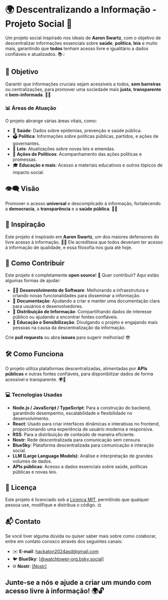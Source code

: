 # 🌍 **Descentralizando a Informação - Projeto Social** 🚀

Um projeto social inspirado nos ideais de **Aaron Swartz**, com o objetivo de descentralizar informações essenciais sobre **saúde**, **política**, **leis** e muito mais, garantindo que **todos** tenham acesso livre e igualitário a dados confiáveis e atualizados. 📚💡

## 🎯 **Objetivo**

Garantir que informações cruciais sejam acessíveis a todos, **sem barreiras** ou centralizações, para promover uma sociedade mais **justa**, **transparente** e **bem-informada**. 🌱🤝

### 📊 **Áreas de Atuação**

O projeto abrange várias áreas vitais, como:

- 🏥 **Saúde**: Dados sobre epidemias, prevenção e saúde pública.
- 🗳️ **Política**: Informações sobre políticas públicas, partidos, e ações de governantes.
- 📜 **Leis**: Atualizações sobre novas leis e emendas.
- 💼 **Ações de Políticos**: Acompanhamento das ações políticas e promessas.
- 🎓 **Educação e mais**: Acesso a materiais educativos e outros tópicos de impacto social.

## 👁️‍🗨️ **Visão**

Promover o acesso **universal** e descomplicado à informação, fortalecendo a **democracia**, a **transparência** e a **saúde pública**. 💪🌐

## 🧠 **Inspiração**

Este projeto é inspirado em **Aaron Swartz**, um dos maiores defensores do livre acesso à informação. 📖✨ Ele acreditava que todos deveriam ter acesso à informação de qualidade, e essa filosofia nos guia até hoje.

## 🤝 **Como Contribuir**

Este projeto é completamente **open source**! 🚀 Quer contribuir? Aqui estão algumas formas de ajudar:

- 👨‍💻 **Desenvolvimento de Software**: Melhorando a infraestrutura e criando novas funcionalidades para disseminar a informação.
- 📝 **Documentação**: Ajudando a criar e manter uma documentação clara para usuários e desenvolvedores.
- 🔗 **Distribuição de Informação**: Compartilhando dados de interesse público ou ajudando a encontrar fontes confiáveis.
- 📢 **Educação e Sensibilização**: Divulgando o projeto e engajando mais pessoas na causa da descentralização da informação.

Crie **pull requests** ou abra **issues** para sugerir melhorias! 😎

## 🛠️ **Como Funciona**

O projeto utiliza plataformas descentralizadas, alimentadas por **APIs públicas** e outras fontes confiáveis, para disponibilizar dados de forma acessível e transparente. 🌍🔗

### 💻 **Tecnologias Usadas**

- **Node.js / JavaScript / TypeScript**: Para a construção do backend, garantindo desempenho, escalabilidade e flexibilidade no desenvolvimento.
- **React**: Usado para criar interfaces dinâmicas e interativas no frontend, proporcionando uma experiência de usuário moderna e responsiva.
- **RSS**: Para a distribuição de conteúdo de maneira eficiente.
- **Nostr**: Rede descentralizada para comunicação sem censura.
- **BlueSky**: Plataforma descentralizada para comunicação e interação social.
- **LLM (Large Language Models)**: Análise e interpretação de grandes volumes de dados.
- **APIs públicas**: Acesso a dados essenciais sobre saúde, políticas públicas e novas leis.

## 📜 **Licença**

Este projeto é licenciado sob a [Licença MIT](LICENSE), permitindo que qualquer pessoa use, modifique e distribua o código. ⚖️

## 📬 **Contato**

Se você tiver alguma dúvida ou quiser saber mais sobre como colaborar, entre em contato conosco através dos seguintes canais:

- ✉️ **E-mail**: hackaton2024asd@gmail.com
- 🐦 **BlueSky**: [[@watchtower-org.bsky.social]](https://bsky.app/profile/watchtower-org.bsky.social)
- 🌐 **Nostr**: [[Nostr]](https://iris.to/npub12nj6nlsvgd0awt6qf87hn7mzp9s6830ku4mmmuus5pc2lss6fl6scaswgx)

Junte-se a nós e ajude a criar um mundo com acesso livre à informação! 🌍🔓
---

